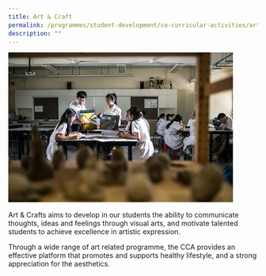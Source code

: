 ```yaml
---
title: Art & Craft
permalink: /programmes/student-development/co-curricular-activities/art-club/
description: ""
---
```

<style>  
img {  
  display: block;  
  margin-left: auto;  
  margin-right: auto;  
}  
</style>  
<body><img src="/images/CCA-Art-Club.jpeg" alt="Art & Crafts
" style="width:90%;">  
  
</body>

Art & Crafts aims to develop in our students the ability to communicate thoughts, ideas and feelings through visual arts, and motivate talented students to achieve excellence in artistic expression.

Through a wide range of art related programme, the CCA provides an effective platform that promotes and supports healthy lifestyle, and a strong appreciation for the aesthetics.